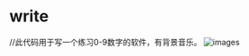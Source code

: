 # write

//此代码用于写一个练习0-9数字的软件，有背景音乐。
![images](https://github.com/Bbo9/write/blob/Bbo9-images-1/%E6%8D%95%E8%8E%B7.PNG)
